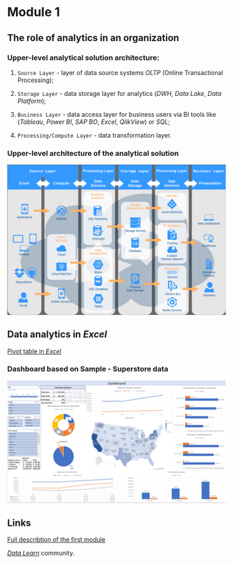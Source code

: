 # Module 1

## The role of analytics in an organization

### Upper-level analytical solution architecture:

1. `Source Layer` - layer of data source systems _OLTP_ (Online Transactional Processing);

2. `Storage Layer` - data storage layer for analytics (_DWH_, _Data Lake_, _Data Platform_);

3. `Business Layer` - data access layer for business users via BI tools like (_Tableau_, _Power BI_, _SAP BO_, _Excel_, _QlikView_) or _SQL_;

4. `Processing/Compute Layer` - data transformation layer.

###  Upper-level architecture of the analytical solution

![Architecture](https://github.com/Vainane/DE-101/blob/main/Module%201/Layers%20-%20Structure.png)
  
## Data analytics in _Excel_

[Pivot table in _Excel_](https://github.com/Vainane/DE-101/blob/main/Module%201/Sample%20-%20Superstore%20-%20Dashboard.xlsx)

### Dashboard based on Sample - Superstore data

![Dashboard](https://github.com/Vainane/DE-101/blob/main/Module%201/Dashboard.png)

## Links 

[Full describtion of the first module](https://github.com/Data-Learn/data-engineering/blob/master/DE-101%20Modules/Module01/DE%20-%20101%20Lab%201.1/readme.md)

[_Data Learn_](https://github.com/Data-Learn) community.
